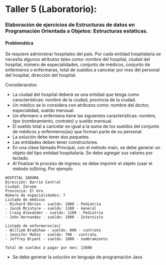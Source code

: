 # Taller 5 (Laboratorio): 
### Elaboración de ejercicios de Estructuras de datos en Programación Orientada a Objetos: Estructuras estáticas.

#### Problemática

Se requiere administrar hospitales del país. Por cada entidad hospitalaria se necesita algunos atributos tales como: nombre del hospital, ciudad del hospital, número de especialidades, conjunto de médicos, conjunto de enfermeros o enfermeras, total de sueldos a cancelar por mes del personal del hospital, dirección del hospital.

Considerandos:

* La ciudad del hospital deberá se una entidad que tenga como características: nombre de la ciudad, provincia de la ciudad.
* Un médico se lo considera con atributos como: nombre del doctor, especialidad, sueldo mensual.
* Un efermero o enfermera tiene las siguientes características: nombre, tipo (nombramiento, contrato) y sueldo mensual.
* El sueldo total a cancelar es igual a la suma de los sueldos del conjunto de médicos y enfermeros(as) que forman parte de su personal.
* La solución debe tener dos paquetes.
* Las entidades deben tener constructores.
* En una clase llamada Principal, con el método main, se debe generar un objeto del tipo entidad hospitalaria. Se debe agregar sus valores por teclado.
* Al finalizar le proceso de ingreso; se debe imprimir el objeto (usar el método toString. Por ejemplo

```
HOSPITAL ZARUMA
Dirección: Barrio Central
Ciudad: Zaruma 
Provincia: El Oro
Número de especialidades: 7
Listado de médicos
- Richard Obrien - sueldo: 1000 - Pediatría
- Jacob Mcintyre - sueldo: 1100 - General
- Craig Alexander - sueldo: 1200 - Pediatría
- John Hernandez - sueldo: 1000 - Internista

Listado de enfermeros(as)
- William Bradshaw - sueldo: 800 - contrato
- Jennifer Muñoz - sueldo: 700 - contrato
- Jeffrey Bryant - sueldo: 1000 - nombramiento

Total de sueldos a pagar por mes: 13600
```

* Se debe generar la solución en lenguaje de programación Java


